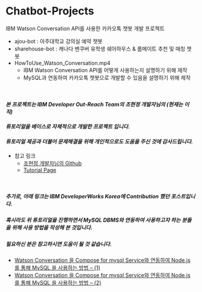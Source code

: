 # Chatbot-Projects
IBM Watson Conversation API를 사용한 카카오톡 챗봇 개발 프로젝트
- ajou-bot : 아주대학교 강의실 예약 챗봇
- sharehouse-bot : 캐나다 벤쿠버 유학생 쉐어하우스 & 룸메이트 추천 및 매칭 챗봇
- HowToUse_Watson_Conversation.mp4
	- IBM Watson Conversation API를 어떻게 사용하는지 설명하기 위해 제작
	- MySQL과 연동하여 카카오톡 챗봇으로 개발할 수 있음을 설명하기 위해 제작

</br>

#### *본 프로젝트는 IBM Developer Out-Reach Team의 조현정 개발자님의 (현재는 이직)*
#### *튜토리얼을 베이스로 자체적으로 개발한 프로젝트 입니다.*
#### *튜토리얼 제공과 더불어 문제해결을 위해 개인적으로도 도움을 주신 것에 감사드립니다.*
- 참고 링크
	- [조현정 개발자님의 Github](https://github.com/hjjo)
	- [Tutorial Page](https://developer.ibm.com/kr/watson/2017/12/05/watson-conversation-korean-tutorial/)
</br>

##### 추가로, 아래 링크는 IBM DeveloperWorks Korea에 Contribution 했던 포스트입니다.
##### 혹시라도 위 튜토리얼을 진행하면서 MySQL DBMS와 연동하여 사용하고자 하는 분들을 위해 사용 방법을 작성해 본 것입니다.
##### 필요하신 분은 참고하시면 도움이 될 것 같습니다.

- [Watson Conversation 을 Compose for mysql Service와 연동하여 Node.js 를 통해 MySQL 을 사용하는 방법 – (1)](https://developer.ibm.com/kr/watson/2018/01/08/watson-conversation-%EC%9D%84-compose-mysql-service%EC%99%80-%EC%97%B0%EB%8F%99%ED%95%98%EC%97%AC-node-js-%EB%A5%BC-%ED%86%B5%ED%95%B4-mysql-%EC%9D%84-%EC%82%AC%EC%9A%A9%ED%95%98%EB%8A%94/)
- [Watson Conversation 을 Compose for mysql Service와 연동하여 Node.js 를 통해 MySQL 을 사용하는 방법 – (2)](https://developer.ibm.com/kr/watson/2018/01/08/watson-conversation-%EC%9D%84-compose-mysql-service%EC%99%80-%EC%97%B0%EB%8F%99%ED%95%98%EC%97%AC-node-js-%EB%A5%BC-%ED%86%B5%ED%95%B4-mysql-%EC%9D%84-%EC%82%AC%EC%9A%A9%ED%95%98%EB%8A%94-2/)